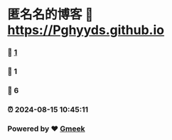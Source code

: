 # 匿名名的博客 :link: https://Pghyyds.github.io 
### :page_facing_up: [1](https://Pghyyds.github.io/tag.html) 
### :speech_balloon: 1 
### :hibiscus: 6 
### :alarm_clock: 2024-08-15 10:45:11 
### Powered by :heart: [Gmeek](https://github.com/Meekdai/Gmeek)
